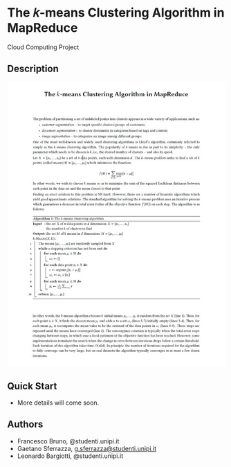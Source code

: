 
# The 𝑘-means Clustering Algorithm in MapReduce

Cloud Computing Project

## Description

![Image of Description](./case_study_description.png)


## Quick Start

 - More details will come soon.

## Authors

* Francesco Bruno, @studenti.unipi.it
* Gaetano Sferrazza, g.sferrazza@studenti.unipi.it
* Leonardo Bargiotti, @studenti.unipi.it
